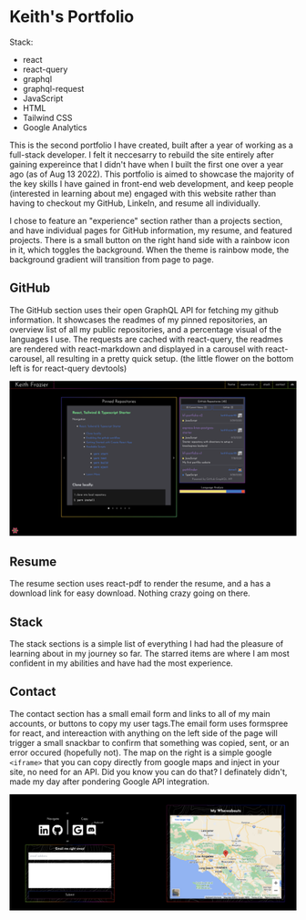 # Keith's Portfolio

Stack:

- react
- react-query
- graphql
- graphql-request
- JavaScript
- HTML
- Tailwind CSS
- Google Analytics

This is the second portfolio I have created, built after a year of working as a full-stack developer. I felt it neccesarry to rebuild the site entirely after gaining expereince that I didn't have when I built the first one over a year ago (as of Aug 13 2022). This portfolio is aimed to showcase the majority of the key skills I have gained in front-end web development, and keep people (interested in learning about me) engaged with this website rather than having to checkout my GitHub, LinkeIn, and resume all individually.

I chose to feature an "experience" section rather than a projects section, and have individual pages for GitHub information, my resume, and featured projects. There is a small button on the right hand side with a rainbow icon in it, which toggles the background. When the theme is rainbow mode, the background gradient will transition from page to page.

## GitHub

The GitHub section uses their open GraphQL API for fetching my github information. It showcases the readmes of my pinned repositories, an overview list of all my public repositories, and a percentage visual of the languages I use. The requests are cached with react-query, the readmes are rendered with react-markdown and displayed in a carousel with react-carousel, all resulting in a pretty quick setup. (the little flower on the bottom left is for react-query devtools)

![GitHub Screenshot](./src/./images/GitHub_screenshot.png)

## Resume

The resume section uses react-pdf to render the resume, and a has a download link for easy download. Nothing crazy going on there.

## Stack

The stack sections is a simple list of everything I had had the pleasure of learning about in my journey so far. The starred items are where I am most confident in my abilities and have had the most experience.
## Contact

The contact section has a small email form and links to all of my main accounts, or buttons to copy my user tags.The email form uses formspree for react, and intereaction with anything on the left side of the page will trigger a small snackbar to confirm that something was copied, sent, or an error occured (hopefully not). The map on the right is a simple google `<iframe>` that you can copy directly from google maps and inject in your site, no need for an API. Did you know you can do that? I definately didn't, made my day after pondering Google API integration. 

![Contact me](./src/images/contact_me.png)

